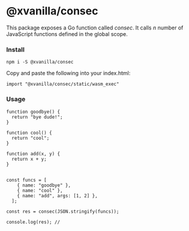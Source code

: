 # @xvanilla/consec

This package exposes a Go function called *consec*. It calls *n* number of JavaScript functions defined in the global scope.

### Install
```
npm i -S @xvanilla/consec
```

Copy and paste the following into your index.html:

```
import "@xvanilla/consec/static/wasm_exec"
```

### Usage

```
function goodbye() {
  return "bye dude!";
}

function cool() {
  return "cool";
}

function add(x, y) {
  return x + y;
}


const funcs = [
    { name: "goodbye" },
    { name: "cool" },
    { name: "add", args: [1, 2] },
  ];
  
const res = consec(JSON.stringify(funcs));

console.log(res); // 
```
